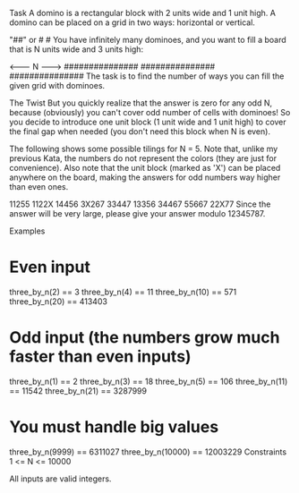 Task
A domino is a rectangular block with 2 units wide and 1 unit high. A domino can be placed on a grid in two ways: horizontal or vertical.

"##" or #
        #
You have infinitely many dominoes, and you want to fill a board that is N units wide and 3 units high:

<---   N   --->
###############
###############
###############
The task is to find the number of ways you can fill the given grid with dominoes.

The Twist
But you quickly realize that the answer is zero for any odd N, because (obviously) you can't cover odd number of cells with dominoes! So you decide to introduce one unit block (1 unit wide and 1 unit high) to cover the final gap when needed (you don't need this block when N is even).

The following shows some possible tilings for N = 5. Note that, unlike my previous Kata, the numbers do not represent the colors (they are just for convenience). Also note that the unit block (marked as 'X') can be placed anywhere on the board, making the answers for odd numbers way higher than even ones.

11255   1122X   14456
3X267   33447   13356
34467   55667   22X77
Since the answer will be very large, please give your answer modulo 12345787.

Examples
# Even input
three_by_n(2) == 3
three_by_n(4) == 11
three_by_n(10) == 571
three_by_n(20) == 413403

# Odd input (the numbers grow much faster than even inputs)
three_by_n(1) == 2
three_by_n(3) == 18
three_by_n(5) == 106
three_by_n(11) == 11542
three_by_n(21) == 3287999

# You must handle big values
three_by_n(9999) == 6311027
three_by_n(10000) == 12003229
Constraints
1 <= N <= 10000

All inputs are valid integers.